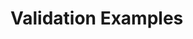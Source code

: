 # Validation Examples

<!-- 
This page should provide:
1. Complete working examples focusing on validation
2. Field-level validation
3. Form-level validation
4. Custom validation rules
5. Conditional validation
6. Asynchronous validation
7. Error display examples
8. Explanation of the example code
9. Common patterns and variations
-->